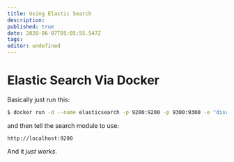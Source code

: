 ```yaml
---
title: Using Elastic Search
description: 
published: true
date: 2020-06-07T05:05:55.547Z
tags: 
editor: undefined
---
```


# Elastic Search Via Docker
Basically just run this:

```bash
$ docker run -d --name elasticsearch -p 9200:9200 -p 9300:9300 -e "discovery.type=single-node" elasticsearch:tag
```
and then tell the search module to use:

```
http://localhost:9200
```

And it *just works*.